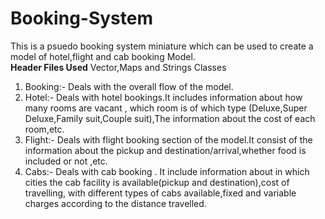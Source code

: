 # Booking-System

This is a psuedo booking system miniature which can be used to create a model of hotel,flight and cab booking Model.
</br>
**Header Files Used** 
Vector,Maps and Strings 
Classes </br>
1. Booking:- Deals with the overall flow of the model.
2. Hotel:- Deals with hotel bookings.It includes information about how many rooms are vacant , which room is of which type (Deluxe,Super Deluxe,Family suit,Couple suit),The information about the cost of each room,etc.
3. Flight:- Deals with flight booking section of the model.It consist of the information about the pickup and destination/arrival,whether food is included or not ,etc.
4. Cabs:- Deals with cab booking . It include information about in which cities the cab facility is available(pickup and destination),cost of travelling, with different types of cabs available,fixed and variable charges according to the distance travelled.

